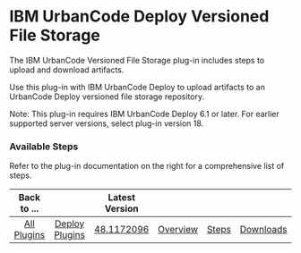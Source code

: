 
# IBM UrbanCode Deploy Versioned File Storage

The IBM UrbanCode Versioned File Storage plug-in includes steps to upload and download artifacts.

Use this plug-in with IBM UrbanCode Deploy to upload artifacts to an UrbanCode Deploy versioned file storage repository.

Note: This plug-in requires IBM UrbanCode Deploy 6.1 or later. For earlier supported server versions, select plug-in version 18.


### Available Steps

Refer to the plug-in documentation on the right for a comprehensive list of steps.



|          Back to ...          |                                |                                                          Latest Version                                                           ||||
|:-----------------------------:|:------------------------------:|:---------------------------------------------------------------------------------------------------------------------------------:| :---: | :---: | :---: |
| [All Plugins](../../index.md) | [Deploy Plugins](../README.md) | [48.1172096](https://raw.githubusercontent.com/UrbanCode/IBM-UCD-PLUGINS/main/files/UrbancodeVFS/ucd-UrbancodeVFS-48.1172096.zip) |[Overview](overview.md)|[Steps](steps.md)|[Downloads](downloads.md)|
